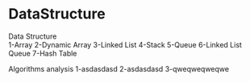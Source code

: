 # DataStructure
Data Structure                                      
1-Array
2-Dynamic Array
3-Linked List
4-Stack
5-Queue
6-Linked List Queue
7-Hash Table

Algorithms analysis
1-asdasdasd
2-asdasdasd
3-qweqweqweqwe
